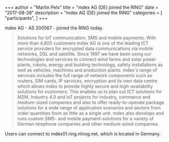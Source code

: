 +++
author = "Martin Pels"
title = "mdex AG (DE) joined the RING"
date = "2017-08-28"
description = "mdex AG (DE) joined the RING"
categories = [
    "participants",
]
+++

mdex AG - AS 200567 - joined the RING today.

> Solutions for IoT communication, SMS and mobile payments. With more than 4,800 customers mdex AG is one of the leading ICT service providers for encrypted data communications via mobile networks, DSL and satellite. Since 1997 we have been using our technologies and services to connect wind farms and solar power plants, robots, energy and building technology, safety installations as well as vehicles, machines and production plants. mdex's range of services includes the full range of network components such as routers, SIM cards, IP services, encryption and its own data centre which allows mdex to provide highly secure and high-availability solutions for customers. This enables us to plan out ICT solutions for M2M, Industry 4.0 and IoT projects for industry, commerce and medium-sized companies and also to offer ready-to-operate package solutions for a wide range of application scenarios and sectors from order quantities from as little as a single unit. mdex also develops and runs custom SMS- and mobile payment-solutions for a variety of German telephone companies and other medium-sized companies.

Users can connect to mdex01.ring.nlnog.net, which is located in Germany.

